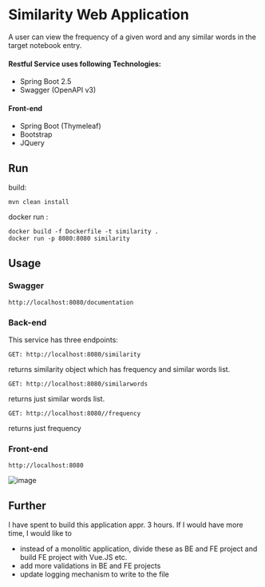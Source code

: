 
# Similarity Web Application  
A user can view the frequency of a given word and any similar words in the target notebook entry.  
  
#### Restful Service uses following Technologies:    
  
* Spring Boot 2.5
* Swagger (OpenAPI v3) 
   
#### Front-end
* Spring Boot (Thymeleaf)
* Bootstrap
* JQuery
  
## Run   
build:  
```  
mvn clean install  
```  
  
docker run :   
```  
docker build -f Dockerfile -t similarity . 
docker run -p 8080:8080 similarity  
```   
## Usage  
### Swagger   
```  
http://localhost:8080/documentation  
```   
### Back-end
This service has three endpoints: 
```  
GET: http://localhost:8080/similarity  
```
returns similarity object which has frequency and similar words list.
```  
GET: http://localhost:8080/similarwords  
```  
returns just similar words list.
```  
GET: http://localhost:8080//frequency  
```
returns just frequency
### Front-end
```  
http://localhost:8080  
```
![image](https://user-images.githubusercontent.com/2255525/119507205-4e754c00-bd77-11eb-8e10-560bcca83b54.png)


## Further
I have spent to build this application appr. 3 hours. 
If I would have more time, I would like to

 - instead of a monolitic application, divide these as BE and FE project and build FE project with Vue.JS etc.
 - add more validations in BE and FE projects
 - update logging mechanism to write to the file
